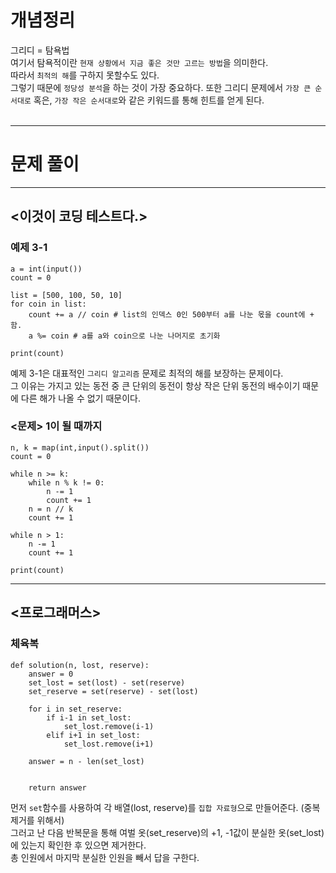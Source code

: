 # 개념정리
그리디 = 탐욕법<br>
여기서 탐욕적이란 `현재 상황에서 지금 좋은 것만 고르는 방법`을 의미한다.<br>
따라서 `최적의 해`를 구하지 못할수도 있다.<br>
그렇기 때문에 `정당성 분석`을 하는 것이 가장 중요하다.
또한 그리디 문제에서 `가장 큰 순서대로` 혹은, `가장 작은 순서대로`와 같은 키워드를 통해 힌트를 얻게 된다.<br><br>

--- 

# 문제 풀이

---
## <이것이 코딩 테스트다.>
### 예제 3-1
```
a = int(input())
count = 0

list = [500, 100, 50, 10]
for coin in list:
    count += a // coin # list의 인덱스 0인 500부터 a를 나눈 몫을 count에 + 함.
    a %= coin # a를 a와 coin으로 나눈 나머지로 초기화

print(count)
```
예제 3-1은 대표적인 `그리디 알고리즘` 문제로 최적의 해를 보장하는 문제이다.<br>
그 이유는 가지고 있는 동전 중 큰 단위의 동전이 항상 작은 단위 동전의 배수이기 때문에 다른 해가 나올 수 없기 때문이다.<br>

### <문제> 1이 될 때까지
```
n, k = map(int,input().split())
count = 0

while n >= k:
    while n % k != 0:
        n -= 1
        count += 1
    n = n // k
    count += 1

while n > 1:
    n -= 1
    count += 1

print(count)
```
---

## <프로그래머스>
### 체육복
```
def solution(n, lost, reserve):
    answer = 0
    set_lost = set(lost) - set(reserve)
    set_reserve = set(reserve) - set(lost)
    
    for i in set_reserve:
        if i-1 in set_lost:
            set_lost.remove(i-1)
        elif i+1 in set_lost:
            set_lost.remove(i+1)
            
    answer = n - len(set_lost)
            
    
    return answer
```
먼저 `set`함수를 사용하여 각 배열(lost, reserve)를 `집합 자료형`으로 만들어준다. (중복 제거를 위해서) <br>
그러고 난 다음 반복문을 통해 여벌 옷(set_reserve)의 +1, -1값이 분실한 옷(set_lost)에 있는지 확인한 후 있으면 제거한다. <br>
총 인원에서 마지막 분실한 인원을 빼서 답을 구한다.<br>


